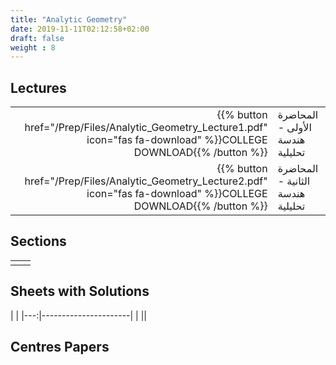 ```yaml
---
title: "Analytic Geometry"
date: 2019-11-11T02:12:58+02:00
draft: false
weight : 8
---
```



## Lectures
| ||
|---:|----------------------|
| {{% button href="/Prep/Files/Analytic_Geometry_Lecture1.pdf" icon="fas fa-download" %}}COLLEGE DOWNLOAD{{% /button %}} |المحاضرة الأولى - هندسة تحليلية|
| {{% button href="/Prep/Files/Analytic_Geometry_Lecture2.pdf" icon="fas fa-download" %}}COLLEGE DOWNLOAD{{% /button %}} |المحاضرة الثانية - هندسة تحليلية|

## Sections

|  | |
|---:|----------------------|
| || 

## Sheets with Solutions

  | |
|---:|----------------------|
| || 

## Centres Papers 

|  | |
|---:|----------------------|


